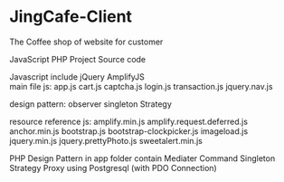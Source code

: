 # JingCafe-Client
The Coffee shop of website for customer

JavaScript PHP Project Source code

Javascript include jQuery AmplifyJS  
main file js: 
app.js 
cart.js 
captcha.js 
login.js 
transaction.js 
jquery.nav.js

design pattern: observer singleton Strategy

resource reference js: 
amplify.min.js
amplify.request.deferred.js
anchor.min.js
bootstrap.js
bootstrap-clockpicker.js
imageload.js
jquery.min.js
jquery.prettyPhoto.js
sweetalert.min.js

PHP Design Pattern in app folder
contain Mediater Command Singleton Strategy Proxy
using Postgresql (with PDO Connection)

